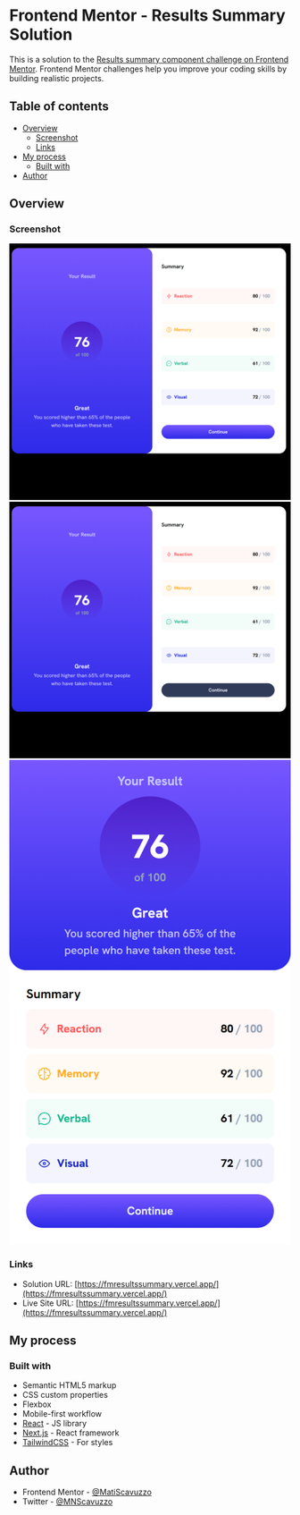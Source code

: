 # Frontend Mentor - Results Summary Solution

This is a solution to the [Results summary component challenge on Frontend Mentor](https://www.frontendmentor.io/challenges/results-summary-component-CE_K6s0maV). Frontend Mentor challenges help you improve your coding skills by building realistic projects. 

## Table of contents

- [Overview](#overview)
  - [Screenshot](#screenshot)
  - [Links](#links)
- [My process](#my-process)
  - [Built with](#built-with)
- [Author](#author)

## Overview

### Screenshot

![](./screenshot_desktop_active.png)
![](./screenshot_desktop.png)
![](./screenshot_mobile.png)

### Links

- Solution URL: [https://fmresultssummary.vercel.app/](https://fmresultssummary.vercel.app/)
- Live Site URL: [https://fmresultssummary.vercel.app/](https://fmresultssummary.vercel.app/)

## My process

### Built with

- Semantic HTML5 markup
- CSS custom properties
- Flexbox
- Mobile-first workflow
- [React](https://reactjs.org/) - JS library
- [Next.js](https://nextjs.org/) - React framework
- [TailwindCSS](https://tailwindcss.com/) - For styles


## Author

- Frontend Mentor - [@MatiScavuzzo](https://www.frontendmentor.io/profile/MatiScavuzzo)
- Twitter - [@MNScavuzzo](https://twitter.com/MNScavuzzo)
